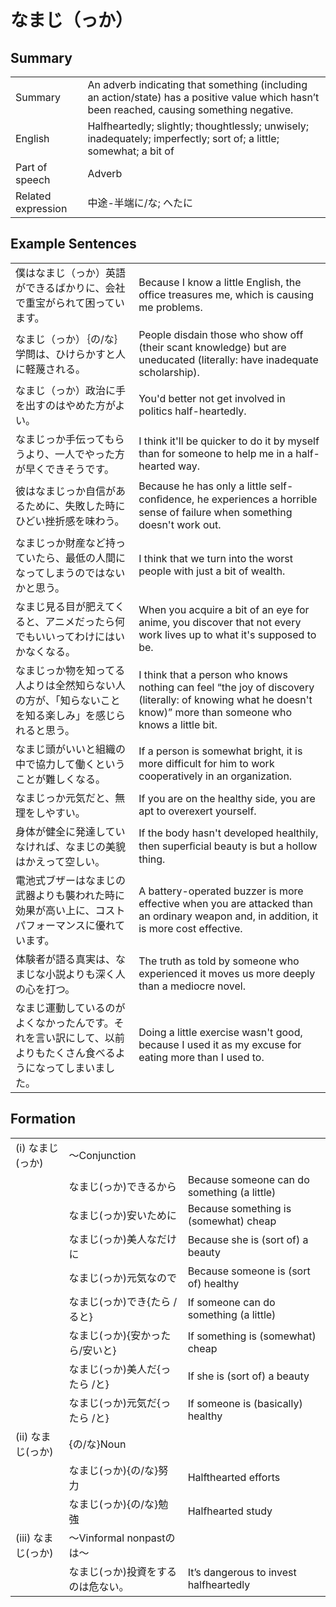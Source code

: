 # なまじ（っか）

## Summary

<table><tr>   <td>Summary</td>   <td>An adverb indicating that something (including an action/state) has a positive value which hasn’t been reached, causing something negative.</td></tr><tr>   <td>English</td>   <td>Halfheartedly; slightly; thoughtlessly; unwisely; inadequately; imperfectly; sort of; a little; somewhat; a bit of</td></tr><tr>   <td>Part of speech</td>   <td>Adverb</td></tr><tr>   <td>Related expression</td>   <td>中途-半端に/な; へたに</td></tr></table>

## Example Sentences

<table><tr>   <td>僕はなまじ（っか）英語ができるばかりに、会社で重宝がられて困っています。</td>   <td>Because I know a little English, the office treasures me, which is causing me problems.</td></tr><tr>   <td>なまじ（っか）｛の/な｝学問は、ひけらかすと人に軽蔑される。</td>   <td>People disdain those who show off (their scant knowledge) but are uneducated (literally: have inadequate scholarship).</td></tr><tr>   <td>なまじ（っか）政治に手を出すのはやめた方がよい。</td>   <td>You'd better not get involved in politics half-heartedly.</td></tr><tr>   <td>なまじっか手伝ってもらうより、一人でやった方が早くできそうです。</td>   <td>I think it'll be quicker to do it by myself than for someone to help me in a half-hearted way.</td></tr><tr>   <td>彼はなまじっか自信があるために、失敗した時にひどい挫折感を味わう。</td>   <td>Because he has only a little self-conﬁdence, he experiences a horrible sense of failure when something doesn't work out.</td></tr><tr>   <td>なまじっか財産など持っていたら、最低の人間になってしまうのではないかと思う。</td>   <td>I think that we turn into the worst people with just a bit of wealth.</td></tr><tr>   <td>なまじ見る目が肥えてくると、アニメだったら何でもいいってわけにはいかなくなる。</td>   <td>When you acquire a bit of an eye for anime, you discover that not every work lives up to what it's supposed to be.</td></tr><tr>   <td>なまじっか物を知ってる人よりは全然知らない人の方が、「知らないことを知る楽しみ」を感じられると思う。</td>   <td>I think that a person who knows nothing can feel “the joy of discovery (literally: of knowing what he doesn't know)” more than someone who knows a little bit.</td></tr><tr>   <td>なまじ頭がいいと組織の中で協力して働くということが難しくなる。</td>   <td>If a person is somewhat bright, it is more difficult for him to work cooperatively in an organization.</td></tr><tr>   <td>なまじっか元気だと、無理をしやすい。</td>   <td>If you are on the healthy side, you are apt to overexert yourself.</td></tr><tr>   <td>身体が健全に発達していなければ、なまじの美貌はかえって空しい。</td>   <td>If the body hasn't developed healthily, then superﬁcial beauty is but a hollow thing.</td></tr><tr>   <td>電池式ブザーはなまじの武器よりも襲われた時に効果が高い上に、コストパフォーマンスに優れています。</td>   <td>A battery-operated buzzer is more effective when you are attacked than an ordinary weapon and, in addition, it is more cost effective.</td></tr><tr>   <td>体験者が語る真実は、なまじな小説よりも深く人の心を打つ。</td>   <td>The truth as told by someone who experienced it moves us more deeply than a mediocre novel.</td></tr><tr>   <td>なまじ運動しているのがよくなかったんです。それを言い訳にして、以前よりもたくさん食べるようになってしまいました。</td>   <td>Doing a little exercise wasn't good, because I used it as my excuse for eating more than I used to.</td></tr></table>

## Formation

<table class="table"><tbody><tr class="tr head"><td class="td"><span class="numbers">(i)</span> <span class="concept">なまじ</span><span>(</span><span class="concept">っか</span><span>)</span> </td><td class="td"><span class="concept"></span><span>～Conjunction</span></td><td class="td"></td></tr><tr class="tr"><td class="td"></td><td class="td"><span class="concept">なまじ</span><span>(</span><span class="concept">っか</span><span>)できるから</span></td><td class="td"><span>Because someone can do something (a little)</span> </td></tr><tr class="tr"><td class="td"></td><td class="td"><span class="concept">なまじ</span><span>(</span><span class="concept">っか</span><span>)安いために</span></td><td class="td"><span>Because something is (somewhat) cheap</span></td></tr><tr class="tr"><td class="td"></td><td class="td"><span class="concept">なまじ</span><span>(</span><span class="concept">っか</span><span>)美人なだけに</span></td><td class="td"><span>Because she is (sort of) a beauty</span></td></tr><tr class="tr"><td class="td"></td><td class="td"><span class="concept">なまじ</span><span>(</span><span class="concept">っか</span><span>)元気なので</span></td><td class="td"><span>Because someone is (sort of) healthy</span></td></tr><tr class="tr"><td class="td"></td><td class="td"><span class="concept">なまじ</span><span>(</span><span class="concept">っか</span><span>)でき{たら /ると}</span></td><td class="td"><span>If someone can do something (a little)</span> </td></tr><tr class="tr"><td class="td"></td><td class="td"><span class="concept">なまじ</span><span>(</span><span class="concept">っか</span><span>){安かったら/安いと}</span></td><td class="td"><span>If something is (somewhat) cheap</span></td></tr><tr class="tr"><td class="td"></td><td class="td"><span class="concept">なまじ</span><span>(</span><span class="concept">っか</span><span>)美人だ{ったら /と}</span></td><td class="td"><span>If she is (sort of) a beauty</span></td></tr><tr class="tr"><td class="td"></td><td class="td"><span class="concept">なまじ</span><span>(</span><span class="concept">っか</span><span>)元気だ{ったら /と}</span></td><td class="td"><span>If someone is (basically) healthy</span></td></tr><tr class="tr head"><td class="td"><span class="numbers">(ii)</span> <span class="concept">なまじ</span><span>(</span><span class="concept">っか</span><span>)</span> </td><td class="td"><span>{の/な}Noun</span></td><td class="td"></td></tr><tr class="tr"><td class="td"></td><td class="td"><span class="concept">なまじ</span><span>(</span><span class="concept">っか</span><span>){の/な}努力</span></td><td class="td"><span>Halfthearted efforts</span></td></tr><tr class="tr"><td class="td"></td><td class="td"><span class="concept">なまじ</span><span>(</span><span class="concept">っか</span><span>){の/な}勉強</span></td><td class="td"><span>Halfhearted study</span></td></tr><tr class="tr head"><td class="td"><span class="numbers">(iii)</span> <span class="concept">なまじ</span><span>(</span><span class="concept">っか</span><span>)</span> </td><td class="td"><span>～Vinformal nonpastのは～</span></td><td class="td"></td></tr><tr class="tr"><td class="td"></td><td class="td"><span class="concept">なまじ</span><span>(</span><span class="concept">っか</span><span>)投資をするのは危ない。</span></td><td class="td"><span>It’s dangerous to invest halfheartedly</span></td></tr></tbody></table>

